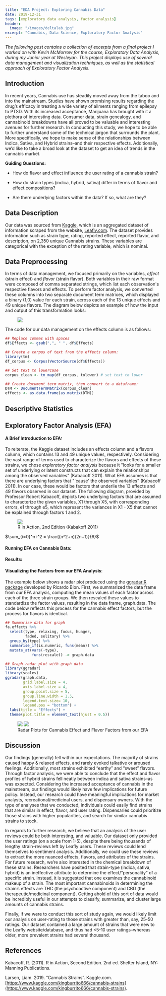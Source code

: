 ```yaml
---
title: "EDA Project: Exploring Cannabis Data"
date: 2019-12-31
tags: [exploratory data analysis, factor analysis]
header:
  image: "/images/deltalab.jpg"
excerpt: "Cannabis, Data Science, Exploratory Factor Analysis"
---
```


*The following post contains a collection of excerpts from a final project I worked on with Kevin McMorrow for the course, Exploratory Data Analysis, during my Junior year at Wesleyan. This project displays use of several data management and visualization techniques, as well as the statistical approach of Exploratory Factor Analysis.*

## Introduction

In recent years, Cannabis use has steadily moved away from the taboo and into the mainstream. Studies have shown promising results regarding the drug’s efficacy in treating a wide variety of ailments ranging from epilepsy to PTSD. With its increased acceptance, Marijuana has brought with it a plethora of interesting data. Consumer data, strain genealogy, and cannabinoid breakdowns have all proved to be valuable and interesting avenues for further research. In conducting this study, we hope to be able to further understand some of the technical jargon that surrounds the plant. More specifically, we hope to make sense of the relationships between Indica, Sativa, and Hybrid strains–and their respective effects. Additionally, we’d like to take a broad look at the dataset to get an idea of trends in the cannabis market.

**Guiding Questions:**

- How do flavor and effect influence the user rating of a cannabis strain?

- How do strain types (indica, hybrid, sativa) differ in terms of flavor and effect compositions?

- Are there underlying factors within the data? If so, what are they?


## Data Description

Our data was sourced from [Kaggle](https://www.kaggle.com/kingburrito666/cannabis-strains), which is an aggregated dataset of information scraped from the website, [Leafly.com](https://www.leafly.com). The dataset provides information such as strain type, rating, reported effect, reported flavor, and description, on 2,350 unique Cannabis strains. These variables are categorical with the exception of the rating variable, which is nominal.

## Data Preprocessing

In terms of data management, we focused primarily on the variables, *effect* (strain effect) and *flavor* (strain flavor). Both variables in their raw format were composed of comma separated strings, which list each observation's respective flavors and effects. To perform factor analysis, we converted these columns into two separate document term matrices, which displayed a binary (1,0) value for each strain, across each of the 13 unique effects and 49 unique flavors. The diagram below depicts an example of how the input and output of this transformation looks:

<figure>
    <a href="/images/cannabis_project/DTM_viz.png"><img src="/images/cannabis_project/DTM_viz.png"></a>
</figure>

The code for our data management on the effects column is as follows:

```r
## Replace commas with spaces
df$Effects <- gsub(",", " ", df$Effects)

## Create a corpus of text from the effects column:
library(tm)
df_corpus <- Corpus(VectorSource(df$Effects))

## Set text to lowercase
corpus_clean <- tm_map(df_corpus, tolower) # set text to lower

## Create document term matrix, then convert to a dataframe:
DTM <- DocumentTermMatrix(corpus_clean)
effects <- as.data.frame(as.matrix(DTM))
```

## Descriptive Statistics




## Exploratory Factor Analysis (EFA)

#### A Brief Introduction to EFA:

To reiterate, the Kaggle dataset includes an effects column and a flavors column, which contains 13 and 49 unique values, respectively. Considering the vast range of terms used to characterize the flavors and effects of these strains, we chose *exploratory factor analysis* because it "looks for a smaller set of underlying or latent constructs that can explain the relationships among the observed variables" (Kabacoff 2011). What EFA assumes is that there are underlying factors that "'cause' the observed variables" (Kabacoff 2011). In our case, these would be factors that underlie the 13 effects and 49 flavors observed in our dataset. The following diagram, provided by Professor Robert Kabacoff, depicts two underlying factors that are assumed to characterize the given variables, X1 through X5, with corresponding errors, e1 through e5, which represent the variances in X1 - X5 that cannot be explained through factors 1 and 2.

<figure>
    <a href="/images/cannabis_project/EFA_explanation_wide.png"><img src="/images/cannabis_project/EFA_explanation_wide.png"></a>
    <figcaption>R in Action, 2nd Edition (Kabakoff 2011)</figcaption>
</figure>


<script src="https://polyfill.io/v3/polyfill.min.js?features=es6"></script>
<script id="MathJax-script" async src="https://cdn.jsdelivr.net/npm/mathjax@3/es5/tex-mml-chtml.js"></script>

$\sum_{i=0}^n i^2 = \frac{(n^2+n)(2n+1)}{6}$

#### Running EFA on Cannabis Data:




#### Results:

#### Visualizing the Factors from our EFA Analysis:

The example below shows a radar plot produced using the [ggradar R package](https://github.com/ricardo-bion/ggradar) developed by Ricardo Bion. First, we summarized the data frame from our EFA analysis, computing the mean values of each factor across each of the three strain groups. We then rescaled these values to standardize the factor values, resulting in the data frame, graph.data. The code below reflects this process for the cannabis effect factors, but the process for flavors is identical.

```R
## Summarize data for graph
fa.effects %>%
  select(type, relaxing, focus, hunger,
         faded, solitary) %>%
  group_by(type) %>%
  summarise_if(is.numeric, funs(mean)) %>%
  mutate_at(vars(-type),
            funs(rescale)) -> graph.data

## Graph radar plot with graph data
library(ggradar)
library(scales)
ggradar(graph.data,
        grid.label.size = 4,
        axis.label.size = 4,
        group.point.size = 5,
        group.line.width = 1.5,
        legend.text.size= 10,
        legend.pos = "bottom") +
  labs(title = "Effects") +
  theme(plot.title = element_text(hjust = 0.5))
```

<figure class="half">
    <a href="/images/cannabis_project/effect_radar.png"><img src="/images/cannabis_project/effect_radar.png"></a>
    <a href="/images/cannabis_project/flavor_radar.png"><img src="/images/cannabis_project/flavor_radar.png"></a>
    <figcaption>Radar Plots for Cannabis Effect and Flavor Factors from our EFA</figcaption>
</figure>

## Discussion

Our findings (generally) fell within our expectations. The majority of strains caused happy & relaxed effects, and rarely evoked talkative or aroused feelings. Additionally, most strains exhibited “earthy” and “sweet” flavors. Through factor analysis, we were able to conclude that the effect and flavor profiles of hybrid strains fell neatly between indica and sativa strains–as was expected. Considering the increased acceptance of cannabis in the mainstream, our findings would likely have few implications for future policy. Instead, our research could have meaningful implications for market analysts, recreational/medicinal users, and dispensary owners. With the type of analyses that we conducted, individuals could easily find strains that are similar in effect, flavor, and user rating. Dispensaries could prioritize those strains with higher popularities, and search for similar cannabis strains to stock.

In regards to further research, we believe that an analysis of the user reviews could be both interesting, and valuable. Our dataset only provided the user ratings (on a scale from 1-5), despite there being thousands of lengthy strain-reviews left by Leafly users. These reviews could lend themselves to sentiment analysis. Additionally, we could use these reviews to extract the more nuanced effects, flavors, and attributes of the strains. For future research, we’re also interested in the chemical breakdown of these strains. Researchers have posited that strain-type (indica, sativa, hybrid) is an ineffective attribute to determine the effect/“personality” of a specific strain. Instead, it is suggested that one examines the cannabinoid makeup of a strain. The most important cannabinoids in determining the strain’s effects are THC (the psychoactive component) and CBD (the therapeutic/medicinal component). Getting ahold of this sort of data would be incredibly useful in our attempts to classify, summarize, and cluster large amounts of cannabis strains.

Finally, if we were to conduct this sort of study again, we would likely limit our analysis on user-rating to those strains with greater than, say, 25-50 ratings. Our dataset contained a large amount of strains that were new to the Leafly website/database, and thus had <5-10 user ratings–whereas older, more prevalent strains had several thousand.


## References
Kabacoff, R. (2011). R in Action, Second Edition. 2nd ed. Shelter Island, NY: Manning Publications.

Larsen, Liam. 2019. “Cannabis Strains”. Kaggle.com. [https://www.kaggle.com/kingburrito666/cannabis-strains](https://www.kaggle.com/kingburrito666/cannabis-strains).
